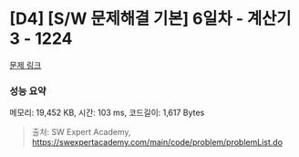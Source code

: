 # [D4] [S/W 문제해결 기본] 6일차 - 계산기3 - 1224 

[문제 링크](https://swexpertacademy.com/main/code/problem/problemDetail.do?contestProbId=AV14tDX6AFgCFAYD) 

### 성능 요약

메모리: 19,452 KB, 시간: 103 ms, 코드길이: 1,617 Bytes



> 출처: SW Expert Academy, https://swexpertacademy.com/main/code/problem/problemList.do